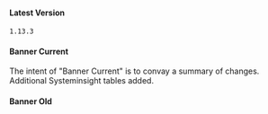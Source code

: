 #### Latest Version

```
1.13.3
```

#### Banner Current

The intent of "Banner Current" is to convay a summary of changes.
Additional Systeminsight tables added.

#### Banner Old

